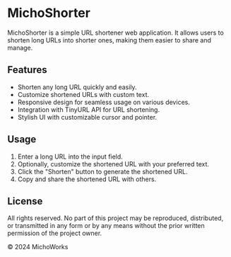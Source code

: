 # MichoShorter

MichoShorter is a simple URL shortener web application. It allows users to shorten long URLs into shorter ones, making them easier to share and manage.

## Features
- Shorten any long URL quickly and easily.
- Customize shortened URLs with custom text.
- Responsive design for seamless usage on various devices.
- Integration with TinyURL API for URL shortening.
- Stylish UI with customizable cursor and pointer.

## Usage
1. Enter a long URL into the input field.
2. Optionally, customize the shortened URL with your preferred text.
3. Click the "Shorten" button to generate the shortened URL.
4. Copy and share the shortened URL with others.

## License
All rights reserved. No part of this project may be reproduced, distributed, or transmitted in any form or by any means without the prior written permission of the project owner.

© 2024 MichoWorks
